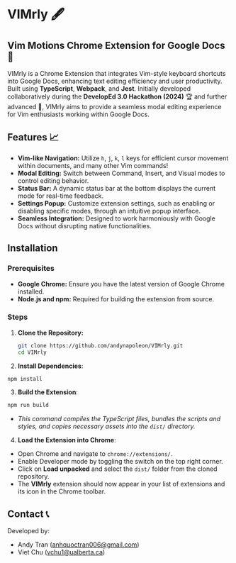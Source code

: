 # VIMrly 🖋️

## Vim Motions Chrome Extension for Google Docs 📝

VIMrly is a Chrome Extension that integrates Vim-style keyboard shortcuts into Google Docs, enhancing text editing efficiency and user productivity. Built using **TypeScript**, **Webpack**, and **Jest**. Initially developed collaboratively during the **DevelopEd 3.0 Hackathon (2024)** 🏆 and further advanced 🚀, VIMrly aims to provide a seamless modal editing experience for Vim enthusiasts working within Google Docs.

## Features 📈

- **Vim-like Navigation:** Utilize `h`, `j`, `k`, `l` keys for efficient cursor movement within documents, and many other Vim commands!
- **Modal Editing:** Switch between Command, Insert, and Visual modes to control editing behavior.
- **Status Bar:** A dynamic status bar at the bottom displays the current mode for real-time feedback.
- **Settings Popup:** Customize extension settings, such as enabling or disabling specific modes, through an intuitive popup interface.
- **Seamless Integration:** Designed to work harmoniously with Google Docs without disrupting native functionalities.

## Installation

### Prerequisites
- **Google Chrome:** Ensure you have the latest version of Google Chrome installed.
- **Node.js and npm:** Required for building the extension from source.

### Steps

1. **Clone the Repository:**
   ```bash
   git clone https://github.com/andynapoleon/VIMrly.git
   cd VIMrly
   ```

2. **Install Dependencies**:
   
  ```bash
  npm install
  ```

3. **Build the Extension**:
  
  ```bash
  npm run build
  ```
  - _This command compiles the TypeScript files, bundles the scripts and styles, and copies necessary assets into the `dist/` directory._

4. **Load the Extension into Chrome**:
  - Open Chrome and navigate to `chrome://extensions/`.
  - Enable Developer mode by toggling the switch on the top right corner.
  - Click on **Load unpacked** and select the `dist/` folder from the cloned repository.
  - The **VIMrly** extension should now appear in your list of extensions and its icon in the Chrome toolbar.

## Contact 📞

Developed by:

- Andy Tran ([anhquoctran006@gmail.com](mailto:anhquoctran006@gmail.com))
- Viet Chu ([vchu1@ualberta.ca](mailto:vchu1@ualberta.ca))
